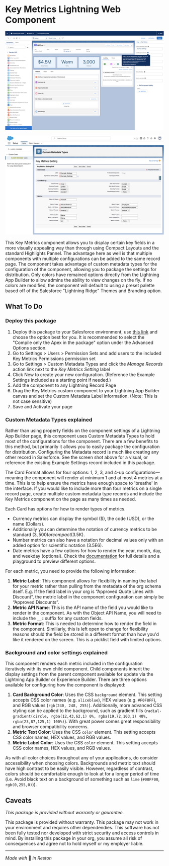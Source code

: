 # Key Metrics Lightning Web Component

![Screenshot of component included on a Lightning Record Page. Image shows custom LWC on the Details tab of an account record page with component settings open on the right-hand side of the screen.](/images/key-metrics.png)

![Screenshot of the page layout for editing a custom metadata type record for Opportunity metrics in the Setup menu of Salesforce. Options are visible to explain how to enter field information.](/images/custom-metadata.png)

This Key Metrics component allows you to display certain key fields in a more visually appealing way than through using Compact Layouts and the standard Highlights Pannel. The advantage here as well is that multiple components with multiple configurations can be added to the same record page. The component takes advantage of custom metadata types for the configuration of the component, allowing you to package the settings for distribution. Only colors have remained options directly from the Lightning App Builder to allow admins the ability to view changes on the fly. If no colors are modified, the component will default to using a preset palette based off of the Salesforce "Lightning Ridge" Themes and Branding option.

## What To Do

### Deploy this package

1. Deploy this package to your Salesforce environment, use [this link](https://login.salesforce.com/packaging/installPackage.apexp?p0=04tKi0000000SDPIA2) and choose the option best for you. It is recommended to select the "Compile only the Apex in the package" option under the Advanced Options section.
2. Go to Settings > Users > Permission Sets and add users to the included Key Metrics Permissions permission set
3. Go to Settings > Custom Metadata Types and click the _Manage Records_ action link next to the _Key Metrics Setting_ label
4. Click New to create your new configuration. (Reference the Example Settings included as a starting point if needed.)
5. Add the component to any Lightning Record Page
6. Drag the Key Metrics custom component to your Lightning App Builder canvas and set the Custom Metadata Label information. (Note: This is not case sensitive)
7. Save and Activate your page

### Custom Metadata Types explained

Rather than using property fields on the component settings of a Lightning App Builder page, this component uses Custom Metadata Types to hold most of the configurations for the component. There are a few benefits to this method, but primarily it allows you to easily package the configuration for distribution. Configuring the Metadata record is much like creating any other record in Salesforce. See the screen shot above for a visual, or reference the existing Example Settings record included in this package.

The Card Format allows for four options: 1, 2, 3, and 4-up configurations—meaning the component will render at minimum 1 and at most 4 metrics at a time. This is to help ensure the metrics have enough space to 'breathe' in the interface. If you would like to include more than four metrics on a single record page, create multiple custom metadata type records and include the Key Metrics component on the page as many times as needed.

Each Card has options for how to render types of metrics.

- Currency metrics can display the symbol ($), the code (USD), or the name (Dollars).
- Additionally you can determine the notation of currency metrics to be standard ($3,500) or compact ($3.5K).
- Number metrics can also have a notation for decimal values only with an added option for scientific notation (3.5E6).
- Date metrics have a few options for how to render the year, month, day, and weekday (optional). Check the [documentation](http://sfdc.co/date-component) for full details and a playground to preview different options.

For each metric, you need to provide the following information:

1. **Metric Label**: This component allows for flexibility in naming the label for your metric rather than pulling from the metadata of the org schema itself. E.g. If the field label in your org is “Approved Quote Lines with Discount”, the metric label in the component configuration can simply be “Approved Discounts”.
2. **Metric API Name**: This is the API name of the field you would like to render in the component. As with the Object API Name, you will need to include the `__c` suffix for any custom fields.
3. **Metric Format**: This is needed to determine how to render the field in the component. Similiarly, this is left open to change for flexibility reasons should the field be stored in a different format than how you'd like it rendered on the screen. This is a picklist field with limited options.

### Background and color settings explained

This component renders each metric included in the configuration iteratively with its own child component. Child components inherit the display settings from the parent component available for update via the Lightning App Builder or Experience Builder. There are three options available for configuring how the component is displayed:

1. **Card Background Color**: Uses the CSS `background` element. This setting accepts CSS color names (e.g. `aliceblue`), HEX values (e.g. `#F0F8FF`), and RGB values (`rgb(240, 248, 255)`). Additionally, more advanced CSS styling can be applied to the background, such as gradient fills (`radial-gradient(circle, rgba(12,43,62,1) 0%, rgba(19,72,103,1) 40%, rgba(23,87,125,1) 100%)`). With great power comes great responsibility and browser compatibility concerns.
2. **Metric Text Color**: Uses the CSS `color` element. This setting accepts CSS color names, HEX values, and RGB values.
3. **Metric Label Color**: Uses the CSS `color` element. This setting accepts CSS color names, HEX values, and RGB values.

As with all color choices throughout any of your applications, do consider accessibility when choosing colors. Backgrounds and metric text should have high contrast to be easily visible. However, regardless of contrast, colors should be comfortable enough to look at for a longer period of time (i.e. Avoid black text on a background of something such as `lime` (`#00FF00`, `rgb(0,255,0)`)).

## Caveats

_This package is provided without warranty or gaurantee._

This package is provided without warranty. This package may not work in your environment and requires other dependendies. This software has not been fully tested nor developed with strict security and access controls in mind. By installing this package in your org, you assume all risk of consequences and agree not to hold myself or my employer liable.

---

_Made with_ 🎅 _in Reston_
